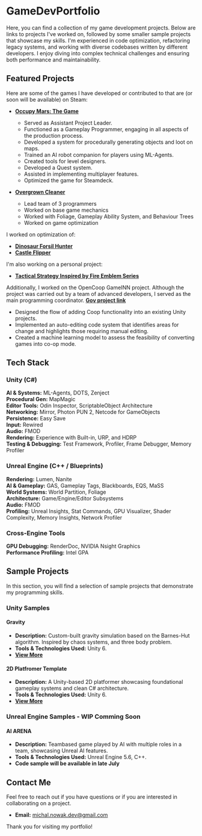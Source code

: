 # GameDevPortfolio
Here, you can find a collection of my game development projects. Below are links to projects I've worked on, followed by some smaller sample projects that showcase my skills.
I'm experienced in code optimization, refactoring legacy systems, and working with diverse codebases written by different developers. I enjoy diving into complex technical challenges and ensuring both performance and maintainability.

## Featured Projects

Here are some of the games I have developed or contributed to that are (or soon will be available) on Steam:

- **[Occupy Mars: The Game](https://store.steampowered.com/app/758690/)**
  - Served as Assistant Project Leader.
  - Functioned as a Gameplay Programmer, engaging in all aspects of the production process.
  - Developed a system for procedurally generating objects and loot on maps.
  - Trained an AI robot companion for players using ML-Agents.
  - Created tools for level designers.
  - Developed a Quest system.
  - Assisted in implementing multiplayer features.
  - Optimized the game for Steamdeck.

- **[Overgrown Cleaner](https://store.steampowered.com/app/3164790/)**
  - Lead team of 3 programmers
  - Worked on base game mechanics
  - Worked with Foliage, Gameplay Ability System, and Behaviour Trees
  - Worked on game optimization


I worked on optimization of:
 - **[Dinosaur Forsil Hunter](https://store.steampowered.com/app/864700/)**
 - **[Castle Flipper](https://store.steampowered.com/app/944250/)**


I'm also working on a personal project: 
- **[Tactical Strategy Inspired by Fire Emblem Series](https://github.com/PanSkrzynka/GameDevPortfolio/tree/master/Unreal/ParableofReEvolution)**

Additionally, I worked on the OpenCoop GameINN project. Although the project was carried out by a team of advanced developers, I served as the main programming coordinator.
**[Gov project link](https://www.gov.pl/web/ncbr-en/development-of-an-innovative-opencoop-system-for-creating-and-adding-an-online-cooperative-mode-to-single-player-simulator-games)**
 - Designed the flow of adding Coop functionality into an existing Unity projects.
 - Implemented an auto-editing code system that identifies areas for change and highlights those requiring manual editing.
 - Created a machine learning model to assess the feasibility of converting games into co-op mode.

## Tech Stack

### Unity (C#)
**AI & Systems:** ML-Agents, DOTS, Zenject  
**Procedural Gen:** MapMagic  
**Editor Tools:** Odin Inspector, ScriptableObject Architecture  
**Networking:** Mirror, Photon PUN 2, Netcode for GameObjects  
**Persistence:** Easy Save  
**Input:** Rewired  
**Audio:** FMOD  
**Rendering:** Experience with Built-in, URP, and HDRP  
**Testing & Debugging:** Test Framework, Profiler, Frame Debugger, Memory Profiler  

### Unreal Engine (C++ / Blueprints)
**Rendering:** Lumen, Nanite  
**AI & Gameplay:** GAS, Gameplay Tags, Blackboards, EQS, MaSS  
**World Systems:** World Partition, Foliage  
**Architecture:** Game/Engine/Editor Subsystems  
**Audio:** FMOD  
**Profiling:** Unreal Insights, Stat Commands, GPU Visualizer, Shader Complexity, Memory Insights, Network Profiler

### Cross-Engine Tools
**GPU Debugging:** RenderDoc, NVIDIA Nsight Graphics  
**Performance Profiling:** Intel GPA

## Sample Projects
In this section, you will find a selection of sample projects that demonstrate my programming skills.

### Unity Samples

#### **Gravity**
- **Description:** Custom-built gravity simulation based on the Barnes-Hut algorithm. Inspired by chaos systems, and three body problem.
- **Tools & Technologies Used:** Unity 6.
- **[View More](https://github.com/PanSkrzynka/GameDevPortfolio/tree/master/Unity/Gravity)**

#### **2D Platfromer Template**
- **Description:** A Unity-based 2D platformer showcasing foundational gameplay systems and clean C# architecture.
- **Tools & Technologies Used:** Unity 6.
- **[View More](https://github.com/PanSkrzynka/GameDevPortfolio/tree/master/Unity/2D%20Platformer%20Template)**

### Unreal Engine Samples - WIP Comming Soon

#### **AI ARENA**
- **Description:** Teambased game played by AI with multiple roles in a team, showcasing Unreal AI features.
- **Tools & Technologies Used:** Unreal Engine 5.6, C++.
- **Code sample will be available in late July**

## Contact Me

Feel free to reach out if you have questions or if you are interested in collaborating on a project.

- **Email:** michal.nowak.dev@gmail.com

Thank you for visiting my portfolio!
